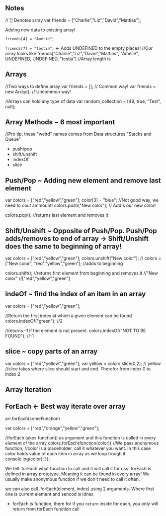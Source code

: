 Notes
-----
// [] Denotes array
var friends = ["Charlie","Liz","David","Mattias"];

Adding new data to existing array!

`friends[4] = "Amelie";` 

`friends[7] = "testia";` <- Adds UNDEFINED to the empty places! 
//Our array looks like
friends["Charlie","Liz","David","Mattias", "Amelie", UNDEFINED, UNDEFINED, "testia"] //Array length is

Arrays
------
//Two ways to define array
var friends = []; // Common way!
var friends = new Array(); // Uncommon way!

//Arrays can hold any type of data
var random_collection = [49, true, "Test", null];


Array Methods ~ 6 most important
----------
//Pro tip, these "weird" names comes from Data structures "Stacks and Queue"
- push/pop
- shift/unshift
- indexOf
- slice

Push/Pop ~ Adding new element and remove last element
-----
var colors = ["red","yellow","green"];
color[3] = "blue"; //Not good way, we need to cout ammount!
 colors.push("New color"); // Add's our new color!

colors.pop(); //returns last element and removes it 

Shift/Unshift ~ Opposite of Push/Pop. Push/Pop adds/removes to end of array -> Shift/Unshift does the same to beginning of array! 
------
var colors = ["red","yellow","green"];
colors.unshift("New color"); 
// colors = ["New color", "red","yellow","green"]; //adds to beginning

colors.shift(); //returns first element from beginning and removes it  //"New color"
//["red","yellow","green"]


indeOf ~ find the index of an item in an array
------

var colors = ["red","yellow","green"];


//Return the first index at which a given element can be found
colors.indexOf("green"); //2

//returns -1 if the element is not present.
colors.indexOf("NOT TO BE FOUND"); //-1

slice ~ copy parts of an array
-----
var colors = ["red","yellow","green"];
var yellow = colors.slice(0,2); // yellow
//slice takes where slice should start and end. Therefor from index 0 to index 2


Array Iteration
-------

ForEach <- Best way iterate over array
-------

arr.forEach(someFunction)

var colors = ["red","orange","yellow","green"];


//forEach takes function() as argument and this function is called in every element of the array
colors.forEach(function(color){ //We pass anonymous function, 
//color is a placeholder, call it whatever you want. In this case color holds value of each item in array as we loop trough it. 
	console.log(color);
});

We tell .forEach what function to call and it will call it for uss 
.forEach is defined in array prototype. Meaning it can be found in every array!
We usually make anonymous function if we don't need to call it often. 

we can also call .forEach(element, index) using 2 arguments. Where first one is current element and sencod is idnex

- forEach is function,  there for if you `return` inside for each, you only will return from forEach function call